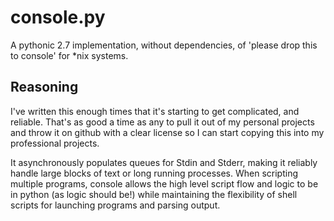 # console.py
A pythonic 2.7 implementation, without dependencies, of 'please drop this to console' for *nix systems.

## Reasoning
I've written this enough times that it's starting to get complicated, and reliable. That's as good a time as any to pull it out of my personal projects and throw it on github with a clear license so I can start copying this into my professional projects.

It asynchronously populates queues for Stdin and Stderr, making it reliably handle large blocks of text or long running processes. When scripting multiple programs, console allows the high level script flow and logic to be in python (as logic should be!) while maintaining the flexibility of shell scripts for launching programs and parsing output.
